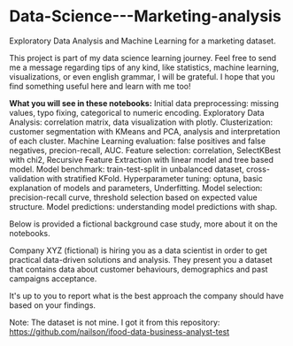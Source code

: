# Data-Science---Marketing-analysis
Exploratory Data Analysis and Machine Learning for a marketing dataset.

This project is part of my data science learning journey. Feel free to send me a message regarding tips of any kind, like statistics, machine learning, visualizations, or even english grammar, I will be grateful. I hope that you find something useful here and learn with me too!

**What you will see in these notebooks:**
Initial data preprocessing: missing values, typo fixing, categorical to numeric encoding.
Exploratory Data Analysis: correlation matrix, data visualization with plotly.
Clusterization: customer segmentation with KMeans and PCA, analysis and interpretation of each cluster.
Machine Learning evaluation: false positives and false negatives, precion-recall, AUC.
Feature selection: correlation, SelectKBest with chi2, Recursive Feature Extraction with linear model and tree based model.
Model benchmark: train-test-split in unbalanced dataset, cross-validation with stratified KFold.
Hyperparameter tuning: optuna, basic explanation of models and parameters, Underfitting.
Model selection: precision-recall curve, threshold selection based on expected value structure.
Model predictions: understanding model predictions with shap.

Below is provided a fictional background case study, more about it on the notebooks.

Company XYZ (fictional) is hiring you as a data scientist in order to get practical data-driven solutions and analysis. They present you a dataset that contains data about customer behaviours, demographics and past campaigns acceptance.

It's up to you to report what is the best approach the company should have based on your findings.

Note: The dataset is not mine. I got it from this repository: https://github.com/nailson/ifood-data-business-analyst-test
